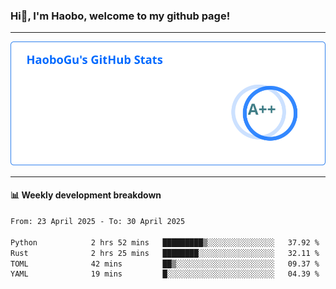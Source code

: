 <!--<h2 align="center"> Hi👋, I'm Haobo, welcome to my github page! </h2>-->
### Hi👋, I'm Haobo, welcome to my github page!
-------

<img href="https://github.com/HaoboGu" src="assets/stats.svg" alt="github stats" /> 

-------

#### 📊 **Weekly development breakdown**
<!--START_SECTION:waka-->

```txt
From: 23 April 2025 - To: 30 April 2025

Python            2 hrs 52 mins   █████████▒░░░░░░░░░░░░░░░   37.92 %
Rust              2 hrs 25 mins   ████████░░░░░░░░░░░░░░░░░   32.11 %
TOML              42 mins         ██▒░░░░░░░░░░░░░░░░░░░░░░   09.37 %
YAML              19 mins         █░░░░░░░░░░░░░░░░░░░░░░░░   04.39 %
```

<!--END_SECTION:waka-->
<!--
backup url: https://github-readme-status-dusky-ten.vercel.app/api?username=HaoboGu&count_private=true&show_icons=true&theme=transparent&border_color=2f80ed
-->
<!--
**HaoboGu/HaoboGu** is a ✨ _special_ ✨ repository because its `README.md` (this file) appears on your GitHub profile.

Here are some ideas to get you started:

- 🔭 I’m currently working on AI-assisted programming tools
- 🌱 I’m currently learning ...
- 👯 I’m looking to collaborate on ...
- 🤔 I’m looking for help with ...
- 💬 Ask me about ...
- 📫 How to reach me: ...
- 😄 Pronouns: ...
- ⚡ Fun fact: ...
-->
